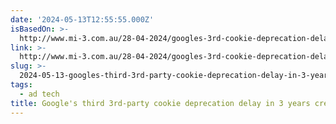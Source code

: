 ```yaml
---
date: '2024-05-13T12:55:55.000Z'
isBasedOn: >-
  http://www.mi-3.com.au/28-04-2024/googles-3rd-cookie-deprecation-delay-3-years-creates-more-uncertainty-uk-regulators
link: >-
  http://www.mi-3.com.au/28-04-2024/googles-3rd-cookie-deprecation-delay-3-years-creates-more-uncertainty-uk-regulators
slug: >-
  2024-05-13-googles-third-3rd-party-cookie-deprecation-delay-in-3-years-creates-more-u
tags:
  - ad tech
title: Google's third 3rd-party cookie deprecation delay in 3 years creates more u
---
```

 
